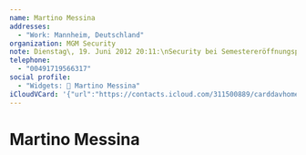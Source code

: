 ```yaml
---
name: Martino Messina
addresses:
  - "Work: Mannheim, Deutschland"
organization: MGM Security
note: Dienstag\, 19. Juni 2012 20:11:\nSecurity bei Semestereröffnungsparty\n------------------------------------------------------------------\nSecurity bei Semestereröffnungsparty
telephone:
  - "00491719566317"
social profile:
  - "Widgets: 🔄 Martino Messina"
iCloudVCard: '{"url":"https://contacts.icloud.com/311500889/carddavhome/card/Y2RmNjA3NTQtNzY2MC00ZGM0LTk0YjYtYzg3ZmRhYzU4Mzk4.vcf","etag":"\"kmfhe01e\"","data":"BEGIN:VCARD\r\nVERSION:3.0\r\nFN:\r\nN:Messina;Martino;;;\r\nUID:cdf60754-7660-4dc4-94b6-c87fdac58398\r\nADR;TYPE=WORK:;;;Mannheim;;;Deutschland;\r\nPRODID:ez-vcard 0.9.13-fc\r\nREV:2025-04-03T22:10:39Z\r\nORG:MGM Security;\r\nNOTE:Dienstag\\, 19. Juni 2012 20:11:\\nSecurity bei Semestereröffnungsparty\\\r\n n------------------------------------------------------------------\\nSecuri\r\n ty bei Semestereröffnungsparty\r\nTEL;TYPE=CELL:00491719566317\r\nX-SOCIALPROFILE;CHARSET=UTF-8;TYPE=widgets:🔄 Martino Messina\r\nEND:VCARD"}'
---
```

# Martino Messina